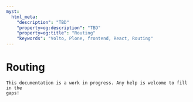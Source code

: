 ```yaml
---
myst:
  html_meta:
    "description": "TBD"
    "property=og:description": "TBD"
    "property=og:title": "Routing"
    "keywords": "Volto, Plone, frontend, React, Routing"
---
```


# Routing

```{note}
This documentation is a work in progress. Any help is welcome to fill in the
gaps!
```
